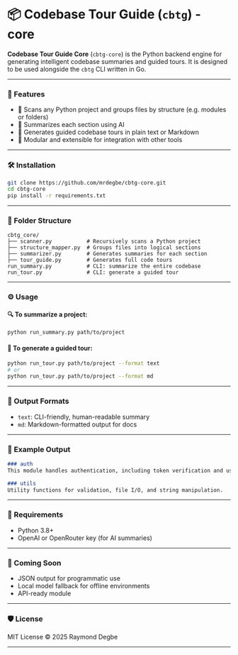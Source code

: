 # 📦 Codebase Tour Guide (`cbtg`) - core


**Codebase Tour Guide Core** (`cbtg-core`) is the Python backend engine for generating intelligent codebase summaries and guided tours. It is designed to be used alongside the `cbtg` CLI written in Go.

---

### 🚀 Features

* 📂 Scans any Python project and groups files by structure (e.g. modules or folders)
* 🧠 Summarizes each section using AI
* 🧭 Generates guided codebase tours in plain text or Markdown
* 🔌 Modular and extensible for integration with other tools

---

### 🛠️ Installation

```bash
git clone https://github.com/mrdegbe/cbtg-core.git
cd cbtg-core
pip install -r requirements.txt
```

---

### 📁 Folder Structure

```
cbtg_core/
├── scanner.py           # Recursively scans a Python project
├── structure_mapper.py  # Groups files into logical sections
├── summarizer.py        # Generates summaries for each section
├── tour_guide.py        # Generates full code tours
run_summary.py           # CLI: summarize the entire codebase
run_tour.py              # CLI: generate a guided tour
```

---

### ⚙️ Usage

#### 🔍 To summarize a project:

```bash
python run_summary.py path/to/project
```

#### 🧭 To generate a guided tour:

```bash
python run_tour.py path/to/project --format text
# or
python run_tour.py path/to/project --format md
```

---

### 📄 Output Formats

* `text`: CLI-friendly, human-readable summary
* `md`: Markdown-formatted output for docs

---

### 🧪 Example Output

```markdown
### auth
This module handles authentication, including token verification and user login.

### utils
Utility functions for validation, file I/O, and string manipulation.
```

---

### 🧰 Requirements

* Python 3.8+
* OpenAI or OpenRouter key (for AI summaries)

---

### 🧠 Coming Soon

* JSON output for programmatic use
* Local model fallback for offline environments
* API-ready module

---

### 🛡 License

MIT License © 2025 Raymond Degbe

---